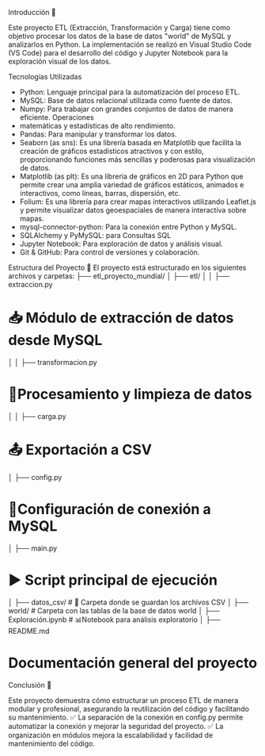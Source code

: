 Introducción 🚀


Este proyecto ETL (Extracción, Transformación y Carga) tiene como objetivo procesar los datos de la base de datos "world" de MySQL y analizarlos en Python. La implementación se realizó en Visual Studio Code (VS Code) para el desarrollo del código y Jupyter Notebook para la exploración visual de
los datos.

Tecnologías Utilizadas

- Python: Lenguaje principal para la automatización del proceso ETL.
- MySQL: Base de datos relacional utilizada como fuente de datos.
- Numpy: Para trabajar con grandes conjuntos de datos de manera eficiente. Operaciones
- matemáticas y estadísticas de alto rendimiento.
- Pandas: Para manipular y transformar los datos.
- Seaborn (as sns): Es una librería basada en Matplotlib que facilita la creación de gráficos estadísticos atractivos y con estilo, proporcionando funciones más sencillas y poderosas para visualización de datos.
- Matplotlib (as plt): Es una librería de gráficos en 2D para Python que permite crear una amplia variedad de gráficos estáticos, animados e interactivos, como líneas, barras, dispersión, etc.
- Folium: Es una librería para crear mapas interactivos utilizando Leaflet.js y permite visualizar datos geoespaciales de manera interactiva sobre mapas.
- mysql-connector-python: Para la conexión entre Python y MySQL.
- SQLAlchemy y PyMySQL: para Consultas SQL
- Jupyter Notebook: Para exploración de datos y análisis visual.
- Git & GitHub: Para control de versiones y colaboración.


Estructura del Proyecto 📂
El proyecto está estructurado en los siguientes archivos y carpetas: 
├── etl_proyecto_mundial/
│ ├── etl/
│ │ ├──
extraccion.py
# 📥 Módulo de extracción de datos desde MySQL
│ │ ├──
transformacion.py
# 🔄Procesamiento y limpieza de datos
│ │ ├──
carga.py
# 📤 Exportación a CSV
│ ├──
config.py
# 📌Configuración de conexión a MySQL
│ ├──
main.py
# ▶️ Script principal de ejecución
│ ├── datos_csv/ # 📁 Carpeta donde se guardan los archivos CSV
│ ├── world/ # Carpeta con las tablas de la base de datos world
│ ├── Exploración.ipynb # 📊Notebook para análisis exploratorio
│ ├──
README.md
# Documentación general del proyecto


Conclusión 🎯

Este proyecto demuestra cómo estructurar un proceso ETL de manera modular y profesional, asegurando la reutilización del código y facilitando su mantenimiento.
✅ La separación de la conexión en
config.py
permite automatizar la conexión y mejorar la seguridad del proyecto.
✅ La organización en módulos mejora la escalabilidad y facilidad de mantenimiento del código.
